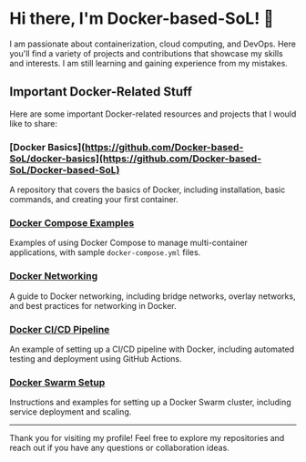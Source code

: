 # Hi there, I'm Docker-based-SoL! 👋

I am passionate about containerization, cloud computing, and DevOps. Here you'll find a variety of projects and contributions that showcase my skills and interests. I am still learning and gaining experience from my mistakes.

## Important Docker-Related Stuff

Here are some important Docker-related resources and projects that I would like to share:

### [Docker Basics](https://github.com/Docker-based-SoL/docker-basics](https://github.com/Docker-based-SoL/Docker-based-SoL)
A repository that covers the basics of Docker, including installation, basic commands, and creating your first container.

### [Docker Compose Examples](https://github.com/Docker-based-SoL/docker-compose-examples)
Examples of using Docker Compose to manage multi-container applications, with sample `docker-compose.yml` files.

### [Docker Networking](https://github.com/Docker-based-SoL/docker-networking)
A guide to Docker networking, including bridge networks, overlay networks, and best practices for networking in Docker.

### [Docker CI/CD Pipeline](https://github.com/Docker-based-SoL/docker-cicd-pipeline)
An example of setting up a CI/CD pipeline with Docker, including automated testing and deployment using GitHub Actions.

### [Docker Swarm Setup](https://github.com/Docker-based-SoL/docker-swarm-setup)
Instructions and examples for setting up a Docker Swarm cluster, including service deployment and scaling.

---

Thank you for visiting my profile! Feel free to explore my repositories and reach out if you have any questions or collaboration ideas.
